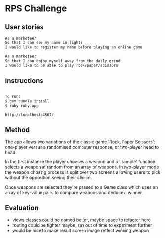 # RPS Challenge

User stories
----

```sh
As a marketeer
So that I can see my name in lights
I would like to register my name before playing an online game

As a marketeer
So that I can enjoy myself away from the daily grind
I would like to be able to play rock/paper/scissors
```

## Instructions

```sh

To run:
$ gem bundle install
$ ruby ruby.app

http://localhost:4567/

```
## Method

The app allows two variations of the classic game 'Rock, Paper Scissors': one-player versus a randomised computer response, or two-player head to head.

In the first instance the player chooses a weapon and a '.sample' function selects a weapon at random from an array of weapons. In two-player mode the weapon chosing process is split over two screens allowing users to pick without the opposition seeing their choice.

Once weapons are selected they're passed to a Game class which uses an array of key-value pairs to compare weapons and deduce a winner.

## Evaluation

- views classes could be named better, maybe space to refactor here
- routing could be tighter maybe, ran out of time to experiment further
- would be nice to make result screen image reflect winning weapon
